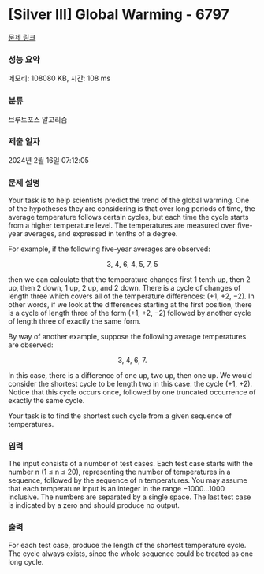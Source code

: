 # [Silver III] Global Warming - 6797 

[문제 링크](https://www.acmicpc.net/problem/6797) 

### 성능 요약

메모리: 108080 KB, 시간: 108 ms

### 분류

브루트포스 알고리즘

### 제출 일자

2024년 2월 16일 07:12:05

### 문제 설명

<p>Your task is to help scientists predict the trend of the global warming. One of the hypotheses they are considering is that over long periods of time, the average temperature follows certain cycles, but each time the cycle starts from a higher temperature level. The temperatures are measured over five-year averages, and expressed in tenths of a degree.</p>

<p>For example, if the following five-year averages are observed:</p>

<p style="text-align: center;">3, 4, 6, 4, 5, 7, 5</p>

<p>then we can calculate that the temperature changes first 1 tenth up, then 2 up, then 2 down, 1 up, 2 up, and 2 down. There is a cycle of changes of length three which covers all of the temperature differences: (+1, +2, −2). In other words, if we look at the differences starting at the first position, there is a cycle of length three of the form (+1, +2, −2) followed by another cycle of length three of exactly the same form.</p>

<p>By way of another example, suppose the following average temperatures are observed:</p>

<p style="text-align: center;">3, 4, 6, 7.</p>

<p>In this case, there is a difference of one up, two up, then one up. We would consider the shortest cycle to be length two in this case: the cycle (+1, +2). Notice that this cycle occurs once, followed by one truncated occurrence of exactly the same cycle.</p>

<p>Your task is to find the shortest such cycle from a given sequence of temperatures.</p>

### 입력 

 <p>The input consists of a number of test cases. Each test case starts with the number n (1 ≤ n ≤ 20), representing the number of temperatures in a sequence, followed by the sequence of n temperatures. You may assume that each temperature input is an integer in the range −1000...1000 inclusive. The numbers are separated by a single space. The last test case is indicated by a zero and should produce no output.</p>

### 출력 

 <p>For each test case, produce the length of the shortest temperature cycle. The cycle always exists, since the whole sequence could be treated as one long cycle.</p>

